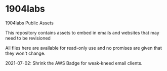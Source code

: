 # 1904labs
1904labs Public Assets

This repository contains assets to embed in emails and websites that may need to be revisioned

All files here are available for read-only use and no promises are given that they won't change.

2021-07-02: Shrink the AWS Badge for weak-kneed email clients.
